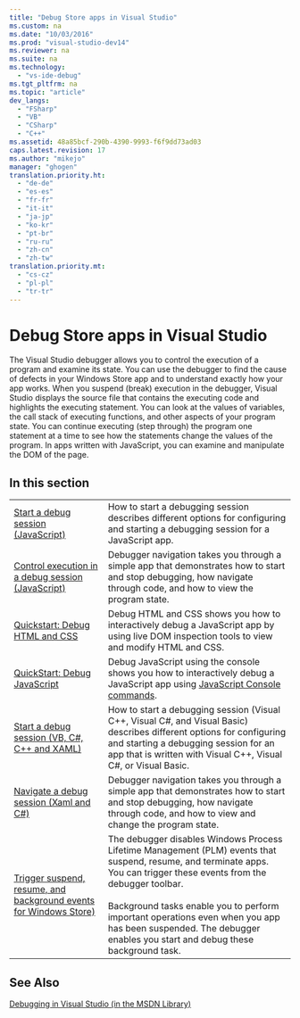 ```yaml
---
title: "Debug Store apps in Visual Studio"
ms.custom: na
ms.date: "10/03/2016"
ms.prod: "visual-studio-dev14"
ms.reviewer: na
ms.suite: na
ms.technology: 
  - "vs-ide-debug"
ms.tgt_pltfrm: na
ms.topic: "article"
dev_langs: 
  - "FSharp"
  - "VB"
  - "CSharp"
  - "C++"
ms.assetid: 48a85bcf-290b-4390-9993-f6f9dd73ad03
caps.latest.revision: 17
ms.author: "mikejo"
manager: "ghogen"
translation.priority.ht: 
  - "de-de"
  - "es-es"
  - "fr-fr"
  - "it-it"
  - "ja-jp"
  - "ko-kr"
  - "pt-br"
  - "ru-ru"
  - "zh-cn"
  - "zh-tw"
translation.priority.mt: 
  - "cs-cz"
  - "pl-pl"
  - "tr-tr"
---
```

# Debug Store apps in Visual Studio
The Visual Studio debugger allows you to control the execution of a program and examine its state. You can use the debugger to find the cause of defects in your Windows Store app and to understand exactly how your app works. When you suspend (break) execution in the debugger, Visual Studio displays the source file that contains the executing code and highlights the executing statement. You can look at the values of variables, the call stack of executing functions, and other aspects of your program state. You can continue executing (step through) the program one statement at a time to see how the statements change the values of the program. In apps written with JavaScript, you can examine and manipulate the DOM of the page.  
  
## In this section  
  
|||  
|-|-|  
|[Start a debug session  (JavaScript)](../debugger/start-a-debugging-session-for-store-apps-in-visual-studio--javascript-.md)|How to start a debugging session describes different options for configuring and starting a debugging session for a JavaScript app.|  
|[Control execution in a debug session (JavaScript)](../debugger/60159535-61ec-466a-a4a6-115ec72a8af5.md)|Debugger navigation takes you through a simple app that demonstrates how to start and stop debugging, how navigate through code, and how to view the program state.|  
|[Quickstart: Debug HTML and CSS](../debugger/quickstart--debug-html-and-css.md)|Debug HTML and CSS shows you how to interactively debug a JavaScript app by using live DOM inspection tools to view and modify HTML and CSS.|  
|[QuickStart: Debug JavaScript](../debugger/quickstart--debug-javascript-using-the-console.md)|Debug JavaScript using the console shows you how to interactively debug a JavaScript app using [JavaScript Console commands](../debugger/javascript-console-commands.md).|  
|[Start a debug session (VB, C#, C++ and XAML)](../debugger/start-a-debugging-session-for-a-store-app-in-visual-studio--vb--csharp--c---and-xaml-.md)|How to start a debugging session (Visual C++, Visual C#, and Visual Basic) describes different options for configuring and starting a debugging session for an app that is written with Visual C++, Visual C#, or Visual Basic.|  
|[Navigate a debug session  (Xaml and C#)](../debugger/navigate-a-debugging-session-in-visual-studio--xaml-and-csharp-.md)|Debugger navigation takes you through a simple app that demonstrates how to start and stop debugging, how navigate through code, and how to view and change the program state.|  
|[Trigger suspend, resume, and background events for Windows Store)](../debugger/how-to-trigger-suspend--resume--and-background-events-for-windows-store-apps-in-visual-studio.md)|The debugger disables Windows Process Lifetime Management (PLM) events that suspend, resume, and terminate apps. You can trigger these events from the debugger toolbar.<br /><br /> Background tasks enable you to perform important operations even when you app has been suspended. The debugger enables you start and debug these background task.|  
  
## See Also  
 [Debugging in Visual Studio (in the MSDN Library)](http://go.microsoft.com/fwlink/?LinkID=226896)
